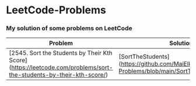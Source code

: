 # LeetCode-Problems
### My solution of some problems on LeetCode
Problem | Solution 
--- | --- 
[2545. Sort the Students by Their Kth Score] (https://leetcode.com/problems/sort-the-students-by-their-kth-score/) | [SortTheStudents] (https://github.com/MaiElkhodery/LeetCode-Problems/blob/main/SortTheStudents.java)
